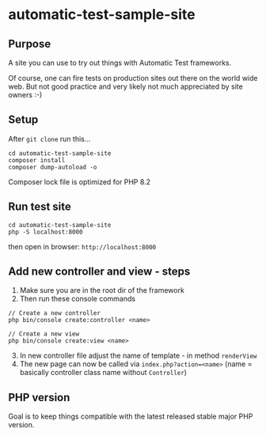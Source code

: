# automatic-test-sample-site
## Purpose
A site you can use to try out things with Automatic Test frameworks.

Of course, one can fire tests on production sites out there on the world wide web. But not good practice and very likely not much appreciated by site owners :-)

## Setup
After `git clone` run this...
```
cd automatic-test-sample-site
composer install
composer dump-autoload -o
```
Composer lock file is optimized for PHP 8.2

## Run test site
```
cd automatic-test-sample-site
php -S localhost:8000
```
then open in browser: `http://localhost:8000`


## Add new controller and view - steps
1. Make sure you are in the root dir of the framework
2. Then run these console commands

```
// Create a new controller
php bin/console create:controller <name>

// Create a new view
php bin/console create:view <name>
```
3. In new controller file adjust the name of template - in method `renderView`
4. The new page can now be called via `index.php?action=<name>` (name = basically controller class name without `Controller`)


## PHP version
Goal is to keep things compatible with the latest released stable major PHP version.
